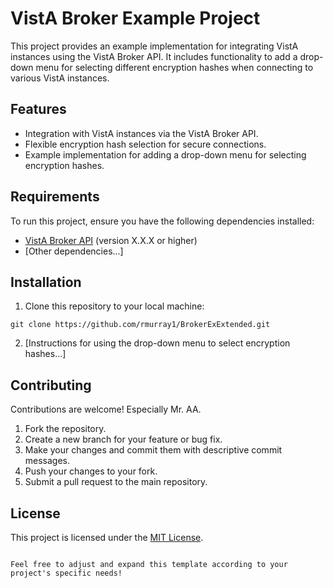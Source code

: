 # VistA Broker Example Project

This project provides an example implementation for integrating VistA instances using the VistA Broker API. It includes functionality to add a drop-down menu for selecting different encryption hashes when connecting to various VistA instances.

## Features

- Integration with VistA instances via the VistA Broker API.
- Flexible encryption hash selection for secure connections.
- Example implementation for adding a drop-down menu for selecting encryption hashes.

## Requirements

To run this project, ensure you have the following dependencies installed:

- [VistA Broker API](link_to_vista_broker_api) (version X.X.X or higher)
- [Other dependencies...]

## Installation

1. Clone this repository to your local machine:

```
git clone https://github.com/rmurray1/BrokerExExtended.git
```

2. [Instructions for using the drop-down menu to select encryption hashes...]

## Contributing

Contributions are welcome! Especially Mr. AA.

1. Fork the repository.
2. Create a new branch for your feature or bug fix.
3. Make your changes and commit them with descriptive commit messages.
4. Push your changes to your fork.
5. Submit a pull request to the main repository.

## License

This project is licensed under the [MIT License](link_to_license).
```

Feel free to adjust and expand this template according to your project's specific needs!
